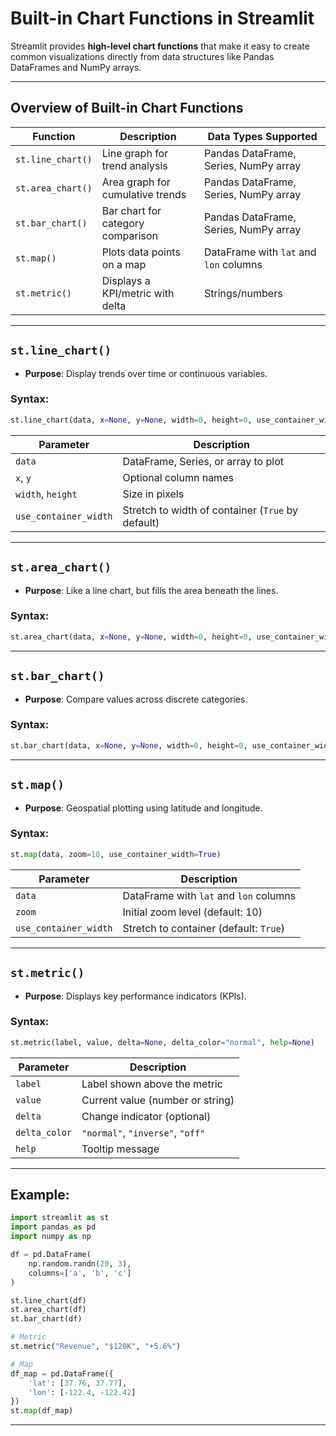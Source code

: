 # **Built-in Chart Functions** in Streamlit

Streamlit provides **high-level chart functions** that make it easy to create common visualizations directly from data structures like Pandas DataFrames and NumPy arrays.

---

## Overview of Built-in Chart Functions

| Function             | Description                          | Data Types Supported                  |
|----------------------|--------------------------------------|----------------------------------------|
| `st.line_chart()`    | Line graph for trend analysis        | Pandas DataFrame, Series, NumPy array  |
| `st.area_chart()`    | Area graph for cumulative trends     | Pandas DataFrame, Series, NumPy array  |
| `st.bar_chart()`     | Bar chart for category comparison    | Pandas DataFrame, Series, NumPy array  |
| `st.map()`           | Plots data points on a map           | DataFrame with `lat` and `lon` columns |
| `st.metric()`        | Displays a KPI/metric with delta     | Strings/numbers                        |

---

## `st.line_chart()`

- **Purpose**: Display trends over time or continuous variables.

### Syntax:
```python
st.line_chart(data, x=None, y=None, width=0, height=0, use_container_width=True)
```

| Parameter              | Description                                              |
|------------------------|----------------------------------------------------------|
| `data`                 | DataFrame, Series, or array to plot                      |
| `x`, `y`               | Optional column names                                    |
| `width`, `height`     | Size in pixels                                           |
| `use_container_width` | Stretch to width of container (`True` by default)        |

---

## `st.area_chart()`

- **Purpose**: Like a line chart, but fills the area beneath the lines.

### Syntax:
```python
st.area_chart(data, x=None, y=None, width=0, height=0, use_container_width=True)
```

---

## `st.bar_chart()`

- **Purpose**: Compare values across discrete categories.

### Syntax:
```python
st.bar_chart(data, x=None, y=None, width=0, height=0, use_container_width=True)
```

---

## `st.map()`

- **Purpose**: Geospatial plotting using latitude and longitude.

### Syntax:
```python
st.map(data, zoom=10, use_container_width=True)
```

| Parameter              | Description                                      |
|------------------------|--------------------------------------------------|
| `data`                 | DataFrame with `lat` and `lon` columns           |
| `zoom`                 | Initial zoom level (default: 10)                 |
| `use_container_width` | Stretch to container (default: `True`)           |

---

## `st.metric()`

- **Purpose**: Displays key performance indicators (KPIs).

### Syntax:
```python
st.metric(label, value, delta=None, delta_color="normal", help=None)
```

| Parameter      | Description                                               |
|----------------|-----------------------------------------------------------|
| `label`        | Label shown above the metric                              |
| `value`        | Current value (number or string)                          |
| `delta`        | Change indicator (optional)                               |
| `delta_color`  | `"normal"`, `"inverse"`, `"off"`                          |
| `help`         | Tooltip message                                           |

---

## Example:

```python
import streamlit as st
import pandas as pd
import numpy as np

df = pd.DataFrame(
    np.random.randn(20, 3),
    columns=['a', 'b', 'c']
)

st.line_chart(df)
st.area_chart(df)
st.bar_chart(df)

# Metric
st.metric("Revenue", "$120K", "+5.6%")

# Map
df_map = pd.DataFrame({
    'lat': [37.76, 37.77],
    'lon': [-122.4, -122.42]
})
st.map(df_map)
```

---
